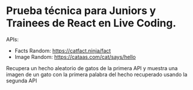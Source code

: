 # Prueba técnica para Juniors y Trainees de React en Live Coding.

APIs:

- Facts Random: https://catfact.ninja/fact
- Image Random: https://cataas.com/cat/says/hello

Recupera un hecho aleatorio de gatos de la primera API y muestra una imagen de un gato con la primera palabra del hecho recuperado usando la segunda API